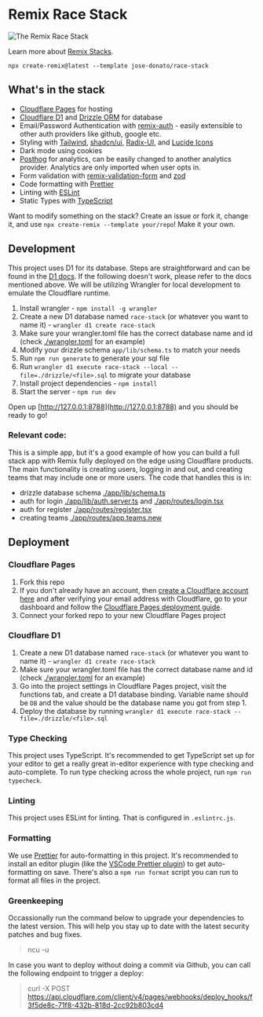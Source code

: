 # Remix Race Stack

![The Remix Race Stack](https://user-images.githubusercontent.com/43375532/235511500-8bb82094-8599-4dc3-84d9-3c2d128c4678.png)

Learn more about [Remix Stacks](https://remix.run/stacks).

```
npx create-remix@latest --template jose-donato/race-stack
```

## What's in the stack

- [Cloudflare Pages](https://pages.cloudflare.com/) for hosting
- [Cloudflare D1](https://developers.cloudflare.com/d1/) and [Drizzle ORM](https://github.com/drizzle-team/drizzle-orm) for database
- Email/Password Authentication with [remix-auth](https://github.com/sergiodxa/remix-auth) - easily extensible to other auth providers like github, google etc.
- Styling with [Tailwind](https://tailwindcss.com/), [shadcn/ui](https://ui.shadcn.com), [Radix-UI](https://radix-ui.com/), and [Lucide Icons](https://lucide.dev/)
- Dark mode using cookies
- [Posthog](https://posthog.com/) for analytics, can be easily changed to another analytics provider. Analytics are only imported when user opts in.
- Form validation with [remix-validation-form](https://www.remix-validated-form.io/) and [zod](https://zod.dev/)
- Code formatting with [Prettier](https://prettier.io)
- Linting with [ESLint](https://eslint.org)
- Static Types with [TypeScript](https://typescriptlang.org)

Want to modify something on the stack? Create an issue or fork it, change it, and use `npx create-remix --template your/repo`! Make it your own.

## Development

This project uses D1 for its database. Steps are straightforward and can be found in the [D1 docs](https://developers.cloudflare.com/d1/get-started/).
If the following doesn't work, please refer to the docs mentioned above. We will be utilizing Wrangler for local development to emulate the Cloudflare runtime.

1. Install wrangler - `npm install -g wrangler`
2. Create a new D1 database named `race-stack` (or whatever you want to name it) - `wrangler d1 create race-stack`
3. Make sure your wrangler.toml file has the correct database name and id (check [./wrangler.toml](./wrangler.toml) for an example)
4. Modify your drizzle schema `app/lib/schema.ts` to match your needs
5. Run `npm run generate` to generate your sql file
6. Run `wrangler d1 execute race-stack --local --file=./drizzle/<file>.sql` to migrate your database
7. Install project dependencies - `npm install`
8. Start the server - `npm run dev`

Open up [http://127.0.0.1:8788](http://127.0.0.1:8788) and you should be ready to go!

### Relevant code:

This is a simple app, but it's a good example of how you can build a full stack app with Remix fully deployed on the edge using Cloudflare products. The main functionality is creating users, logging in and out, and creating teams that may include one or more users. The code that handles this is in:

- drizzle database schema [./app/lib/schema.ts](./app/lib/schema.ts)
- auth for login [./app/lib/auth.server.ts](./app/lib/auth.server.ts) and [./app/routes/login.tsx](./app/routes/login.tsx)
- auth for register [./app/routes/register.tsx](./app/routes/register.tsx)
- creating teams [./app/routes/app.teams.new](./app/routes/app.teams.new)

## Deployment

### Cloudflare Pages

1. Fork this repo
2. If you don't already have an account, then [create a Cloudflare account here](https://dash.cloudflare.com/sign-up/pages) and after verifying your email address with Cloudflare, go to your dashboard and follow the [Cloudflare Pages deployment guide](https://developers.cloudflare.com/pages/framework-guides/deploy-anything).
3. Connect your forked repo to your new Cloudflare Pages project

### Cloudflare D1

1. Create a new D1 database named `race-stack` (or whatever you want to name it) - `wrangler d1 create race-stack`
2. Make sure your wrangler.toml file has the correct database name and id (check [./wrangler.toml](./wrangler.toml) for an example)
3. Go into the project settings in Cloudflare Pages project, visit the functions tab, and create a D1 database binding. Variable name should be `DB` and the value should be the database name you got from step 1.
4. Deploy the database by running `wrangler d1 execute race-stack --file=./drizzle/<file>.sql`

### Type Checking

This project uses TypeScript. It's recommended to get TypeScript set up for your editor to get a really great in-editor experience with type checking and auto-complete. To run type checking across the whole project, run `npm run typecheck`.

### Linting

This project uses ESLint for linting. That is configured in `.eslintrc.js`.

### Formatting

We use [Prettier](https://prettier.io/) for auto-formatting in this project. It's recommended to install an editor plugin (like the [VSCode Prettier plugin](https://marketplace.visualstudio.com/items?itemName=esbenp.prettier-vscode)) to get auto-formatting on save. There's also a `npm run format` script you can run to format all files in the project.

### Greenkeeping

Occassionally run the command below to upgrade your dependencies to the latest version. This will help you stay up to date with the latest security patches and bug fixes.

> ncu -u

In case you want to deploy without doing a commit via Github, you can call the following endpoint to trigger a deploy:

> curl -X POST https://api.cloudflare.com/client/v4/pages/webhooks/deploy_hooks/f3f5de8c-71f8-432b-818d-2cc92b803cd4
